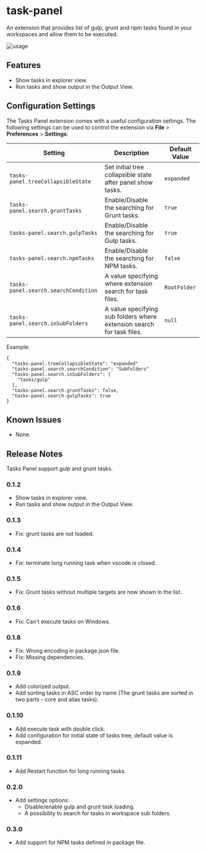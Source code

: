 # task-panel

An extension that provides list of gulp, grunt and npm tasks found in your workspaces and allow them to be executed.

![usage](images/example.gif)

## Features

- Show tasks in explorer view.
- Run tasks and show output in the Output View.

## Configuration Settings

The Tasks Panel extension comes with a useful configuration settings.
The following settings can be used to control the extension via **File** > **Preferences** > **Settings**:

| Setting                               | Description                                                                    | Default Value      |
| ------------------------------------- | ------------------------------------------------------------------------------ | ------------------ |
| `tasks-panel.treeCollapsibleState`    | Set initial tree collapsible state after panel show tasks.                     | `expanded`         |
| `tasks-panel.search.gruntTasks`       | Enable/Disable the searching for Grunt tasks.                                  | `true`             |
| `tasks-panel.search.gulpTasks`        | Enable/Disable the searching for Gulp tasks.                                   | `true`             |
| `tasks-panel.search.npmTasks`         | Enable/Disable the searching for NPM tasks.                                    | `false`             |
| `tasks-panel.search.searchCondition`  | A value specifying where extension search for task files.                      | `RootFolder`       |
| `tasks-panel.search.inSubFolders`     | A value specifying sub folders where extension search for task files.          | `null`             |


Example:
```
{
  "tasks-panel.treeCollapsibleState": "expanded"
  "tasks-panel.search.searchCondition": "SubFolders"
  "tasks-panel.search.inSubFolders": [
    "tasks/gulp"
  ],
  "tasks-panel.search.gruntTasks": false,
  "tasks-panel.search.gulpTasks": true
}
```


## Known Issues

- None.

## Release Notes

Tasks Panel support gulp and grunt tasks.

### 0.1.2

- Show tasks in explorer view.
- Run tasks and show output in the Output View.

### 0.1.3

- Fix: grunt tasks are not loaded.

### 0.1.4

- Fix: terminate long running task when vscode is closed.

### 0.1.5

- Fix: Grunt tasks without multiple targets are now shown in the list.

### 0.1.6

- Fix: Can't execute tasks on Windows.

### 0.1.8

- Fix: Wrong encoding in package.json file.
- Fix: Missing dependencies.

### 0.1.9

- Add colorized output.
- Add sorting tasks in ASC order by name (The grunt tasks are sorted in two parts - core and alias tasks).

### 0.1.10

- Add execute task with double click.
- Add configuration for initial state of tasks tree, default value is expanded.

### 0.1.11

- Add Restart function for long running tasks.

### 0.2.0

- Add settings options:
    - Disable/enable gulp and grunt task loading.
    - A possibility to search for tasks in workspace sub folders.

### 0.3.0

- Add support for NPM tasks defined in package file.